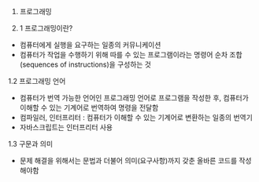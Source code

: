 1. 프로그래밍

1. 1 프로그래밍이란?
- 컴퓨터에게 실행을 요구하는 일종의 커뮤니케이션
- 컴퓨터가 작업을 수행하기 위해 따를 수 있는 프로그램이라는 명령어 순차 조합(sequences of instructions)을 구성하는 것

1.2 프로그래밍 언어
- 컴퓨터가 번역 가능한 언어인 프로그래밍 언어로 프로그램을 작성한 후, 컴퓨터가 이해할 수 있는 기계어로 번역하여 명령을 전달함
- 컴파일러, 인터프리터 : 컴퓨터가 이해할 수 있는 기계어로 변환하는 일종의 번역기
- 자바스크립트는 인터프리터 사용

1.3 구문과 의미
- 문제 해결을 위해서는 문법과 더불어 의미(요구사항)까지 갖춘 올바른 코드를 작성해야함